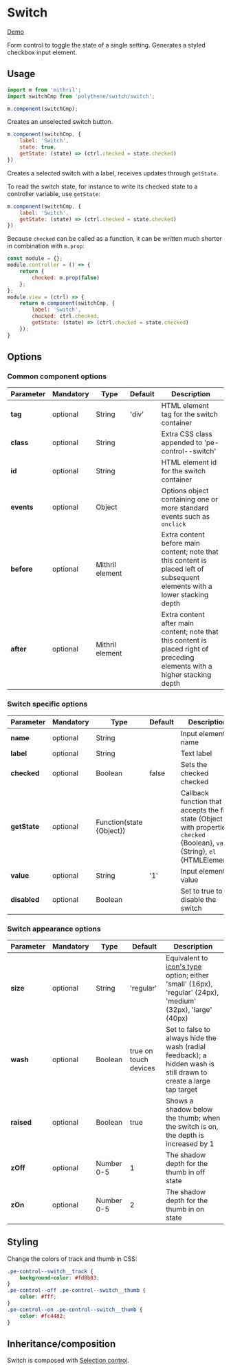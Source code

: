 # Switch

<a class="btn-demo" href="http://arthurclemens.github.io/Polythene-examples/index.html#/switch">Demo</a>

Form control to toggle the state of a single setting. Generates a styled checkbox input element.


## Usage

~~~javascript
import m from 'mithril';
import switchCmp from 'polythene/switch/switch';

m.component(switchCmp);
~~~

Creates an unselected switch button.

~~~javascript
m.component(switchCmp, {
    label: 'Switch',
    state: true,
    getState: (state) => (ctrl.checked = state.checked)
})
~~~

Creates a selected switch with a label, receives updates through `getState`.

To read the switch state, for instance to write its checked state to a controller variable, use `getState`:

~~~javascript
m.component(switchCmp, {
    label: 'Switch',
    getState: (state) => (ctrl.checked = state.checked)
})
~~~

Because `checked` can be called as a function, it can be written much shorter in combination with `m.prop`:

~~~javascript
const module = {};
module.controller = () => {
    return {
        checked: m.prop(false)
    };
};
module.view = (ctrl) => {
    return m.component(switchCmp, {
        label: 'Switch',
        checked: ctrl.checked,
        getState: (state) => (ctrl.checked = state.checked)
    });
}
~~~


## Options

### Common component options

| **Parameter** |  **Mandatory** | **Type** | **Default** | **Description** |
| ------------- | -------------- | -------- | ----------- | --------------- |
| **tag** | optional | String | 'div' | HTML element tag for the switch container |
| **class** | optional | String |  | Extra CSS class appended to 'pe-control--switch' |
| **id** | optional | String | | HTML element id for the switch container |
| **events** | optional | Object | | Options object containing one or more standard events such as `onclick` |
| **before** | optional | Mithril element | | Extra content before main content; note that this content is placed left of subsequent elements with a lower stacking depth |
| **after** | optional | Mithril element | | Extra content after main content; note that this content is placed right of preceding elements with a higher stacking depth |

### Switch specific options

| **Parameter** |  **Mandatory** | **Type** | **Default** | **Description** |
| ------------- | -------------- | -------- | ----------- | --------------- |
| **name** | optional | String | | Input element name |
| **label** | optional | String | | Text label |
| **checked** | optional | Boolean | false | Sets the checked checked |
| **getState**  | optional | Function(state {Object}) | | Callback function that accepts the field state (Object with properties `checked` {Boolean}, `value` {String}, `el` {HTMLElement}) |
| **value** | optional | String | '1' | Input element value |
| **disabled** | optional | Boolean |  | Set to true to disable the switch |

### Switch appearance options

| **Parameter** |  **Mandatory** | **Type** | **Default** | **Description** |
| ------------- | -------------- | -------- | ----------- | --------------- |
| **size** | optional | String | 'regular' | Equivalent to [icon's type](#icon) option; either 'small' (16px), 'regular' (24px), 'medium' (32px), 'large' (40px) |
| **wash** | optional | Boolean | true on touch devices | Set to false to always hide the wash (radial feedback); a hidden wash is still drawn to create a large tap target  |
| **raised** | optional | Boolean | true | Shows a shadow below the thumb; when the switch is on, the depth is increased by 1 |
| **zOff** | optional | Number 0-5 | 1 | The shadow depth for the thumb in off state |
| **zOn** | optional | Number 0-5 | 2 | The shadow depth for the thumb in on state |


## Styling

Change the colors of track and thumb in CSS:

~~~css
.pe-control--switch__track {
    background-color: #fd8b83;
}
.pe-control--off .pe-control--switch__thumb {
    color: #fff;
}
.pe-control--on .pe-control--switch__thumb {
    color: #fc4482;
}
~~~


## Inheritance/composition

Switch is composed with [Selection control](#selection-control).
